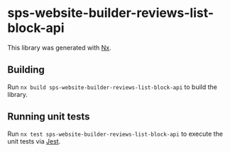 # sps-website-builder-reviews-list-block-api

This library was generated with [Nx](https://nx.dev).

## Building

Run `nx build sps-website-builder-reviews-list-block-api` to build the library.

## Running unit tests

Run `nx test sps-website-builder-reviews-list-block-api` to execute the unit tests via [Jest](https://jestjs.io).
